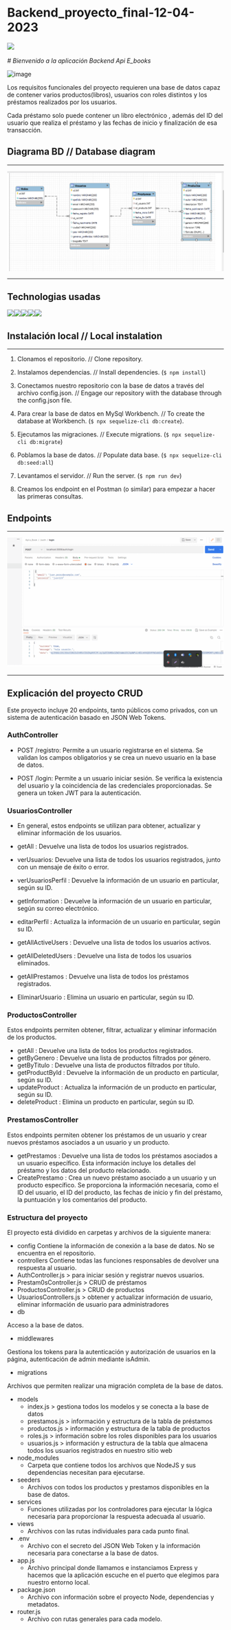 # Backend_proyecto_final-12-04-2023
<p align="left">
   <img src="https://img.shields.io/badge/STATUS-EN%20DESAROLLO-green">
   </p>
<em> # Bienvenido a la aplicación Backend Api E_books</em>



![image](https://user-images.githubusercontent.com/113507322/205169800-ae8aeff3-2afc-467c-8c53-6c1637671770.png)


Los requisitos funcionales del proyecto requieren una base de datos capaz de contener varios productos(libros), usuarios con roles distintos y los préstamos realizados por los usuarios.

Cada préstamo solo puede contener un libro electrónico , además del ID del usuario que realiza el préstamo y las fechas de inicio y finalización de esa transacción.

 ## Diagrama BD // Database diagram

---

!['imagen-db'](/images/Screenshot_129.png)

---

## Technologias usadas

<img src="https://upload.wikimedia.org/wikipedia/commons/6/6a/JavaScript-logo.png" height="120"/><img src="https://miro.medium.com/max/560/1*hAAm71eC0mIg3RIA6S4-DQ.png" height="120"/><img src="https://thumbs.dreamstime.com/b/icono-logo-design-ui-o-ux-app-de-la-base-de-datos-sql-96841969.jpg" height="120"/><img src="https://cdn.buttercms.com/4XpulFfySpWyYTXuaVL2" height="100"/><img src="https://seeklogo.com/images/S/sequelize-logo-9A5075DB9F-seeklogo.com.png" height="120"/>

## Instalación local // Local instalation

---

1. Clonamos el repositorio. // Clone repository.
2. Instalamos dependencias. // Install dependencies. (` $ npm install `)
3. Conectamos nuestro repositorio con la base de datos a través del archivo config.json. // Engage our repository wiith the database through the config.json file.
4. Para crear la base de datos en MySql Workbench. // To create the database at Workbench. (``` $ npx sequelize-cli db:create ```).
5. Ejecutamos las migraciones. // Execute migrations. (``` $ npx sequelize-cli db:migrate ```) 
6. Poblamos la base de datos. // Populate data base. (``` $ npx sequelize-cli db:seed:all ```) 
7. Levantamos el servidor. // Run the server. (``` $ npm run dev ```)

8. Creamos los endpoint en el Postman (o similar) para empezar a hacer las primeras consultas. 
## Endpoints

---

!['imagen-db'](/images/ezgif-1-832880d820.gif)

---
## Explicación del proyecto CRUD


Este proyecto incluye 20 endpoints, tanto públicos como privados, con un sistema de autenticación basado en JSON Web Tokens.


### AuthController


*  POST /registro: Permite a un usuario registrarse en el sistema. Se validan los campos obligatorios y se crea un nuevo usuario en la base de datos.

 * POST /login: Permite a un usuario iniciar sesión. Se verifica la existencia del usuario y la coincidencia de las credenciales proporcionadas. Se genera un token JWT para la autenticación.

 ### UsuariosController

  * En general, estos endpoints se utilizan para obtener, actualizar y eliminar información de los usuarios.


 * getAll : Devuelve una lista de todos los usuarios registrados.
 * verUsuarios: Devuelve una lista de todos los usuarios registrados, junto con un mensaje de éxito o error.
  * verUsuariosPerfil : Devuelve la información de un usuario en particular, según su ID.
  * getInformation : Devuelve la información de un usuario en particular, según su correo electrónico.
  * editarPerfil : Actualiza la información de un usuario en particular, según su ID.
   * getAllActiveUsers : Devuelve una lista de todos los usuarios activos.
   * getAllDeletedUsers : Devuelve una lista de todos los usuarios eliminados.
   * getAllPrestamos : Devuelve una lista de todos los préstamos registrados.
   * EliminarUsuario : Elimina un usuario en particular, según su ID. 

### ProductosController

 Estos endpoints permiten obtener, filtrar, actualizar y eliminar información de los productos.

  * getAll : Devuelve una lista de todos los productos registrados.
  * getByGenero : Devuelve una lista de productos filtrados por género.
  * getByTitulo : Devuelve una lista de productos filtrados por título.
  * getProductById : Devuelve la información de un producto en particular, según su ID.
  * updateProduct : Actualiza la información de un producto en particular, según su ID.
  * deleteProduct : Elimina un producto en particular, según su ID.


  ### PrestamosController

  Estos endpoints permiten obtener los préstamos de un usuario y crear nuevos préstamos asociados a un usuario y un producto.

  * getPrestamos : Devuelve una lista de todos los préstamos asociados a un usuario específico. Esta información incluye los detalles del préstamo y los datos del producto relacionado.
  * CreatePrestamo : Crea un nuevo préstamo asociado a un usuario y un producto específico. Se proporciona la información necesaria, como el ID del usuario, el ID del producto, las fechas de inicio y fin del préstamo, la puntuación y los comentarios del producto.


  ### Estructura del proyecto
El proyecto está dividido en carpetas y archivos de la siguiente manera:

  * config
Contiene la información de conexión a la base de datos. No se encuentra en el repositorio.
  * controllers
Contiene todas las funciones responsables de devolver una respuesta al usuario.
  * AuthController.js > para iniciar sesión y registrar nuevos usuarios.
  * Prestam0sController.js > CRUD de préstamos
  * ProductosController.js > CRUD de productos
  * UsuariosControllers.js > obtener y actualizar información de usuario, eliminar información de usuario para administradores
  * db

Acceso a la base de datos.

  * middlewares

Gestiona los tokens para la autenticación y autorización de usuarios en la página, autenticación de admin mediante isAdmin.

  * migrations

Archivos que permiten realizar una migración completa de la base de datos.
  * models
      * index.js > gestiona todos los modelos y se conecta a la base de datos
      * prestamos.js > información y estructura de la tabla de préstamos
      * productos.js > información y estructura de la tabla de productos
      * roles.js > información sobre los roles disponibles para los usuarios
      * usuarios.js > información y estructura de la tabla que almacena todos los 
 usuarios registrados en nuestro sitio web
  * node_modules
      * Carpeta que contiene todos los archivos que NodeJS y sus dependencias necesitan para ejecutarse.
  * seeders
      * Archivos con todos los productos y prestamos disponibles en la base de datos.
  * services
      * Funciones utilizadas por los controladores para ejecutar la lógica necesaria para proporcionar la respuesta adecuada al usuario.
  * views
      * Archivos con las rutas individuales para cada punto final.
  * .env
      * Archivo con el secreto del JSON Web Token y la información necesaria para conectarse a la base de datos.
  * app.js
      * Archivo principal donde llamamos e instanciamos Express y hacemos que la aplicación escuche en el puerto que elegimos para nuestro entorno local.
  * package.json
       * Archivo con información sobre el proyecto Node, dependencias y metadatos.
  * router.js
       * Archivo con rutas generales para cada modelo.